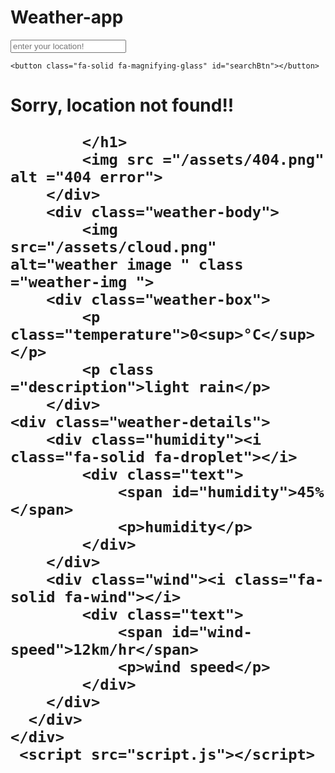# Weather-app

<!DOCTYPE html>
<html lang="en">
<head>
    <meta charset="UTF-8">
    <meta name="viewport" content="width=device-width, initial-scale=1.0">
    <title>Weather app</title>
    <link rel="stylesheet" href = "style.css">
   <link rel="stylesheet" href = "https://cdnjs.cloudflare.com/ajax/libs/font-awesome/6.7.2/css/all.min.css">
</head>
<body>
    <div class="container">
        <div class="header">
<div class="search-box">
    <input type="text" placeholder ="enter your location!" class="input-box">

    <button class="fa-solid fa-magnifying-glass" id="searchBtn"></button>
</div>
        </div>
        <div class="location-not-found">
            <h1>Sorry, location not found!!

            </h1>
            <img src ="/assets/404.png" alt ="404 error">
        </div>
        <div class="weather-body">
            <img src="/assets/cloud.png" alt="weather image " class ="weather-img "> 
        <div class="weather-box">
            <p class="temperature">0<sup>°C</sup></p>
            <p class ="description">light rain</p>
        </div> 
    <div class="weather-details">
        <div class="humidity"><i class="fa-solid fa-droplet"></i>
            <div class="text">
                <span id="humidity">45%</span>
                <p>humidity</p>
            </div>
        </div>
        <div class="wind"><i class="fa-solid fa-wind"></i>
            <div class="text">
                <span id="wind-speed">12km/hr</span>
                <p>wind speed</p>
            </div>
        </div>
      </div>
    </div>
     <script src="script.js"></script>

</body>
</html>